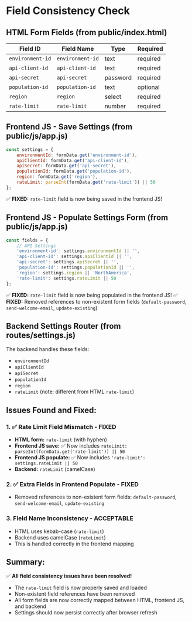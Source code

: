# Field Consistency Check

## HTML Form Fields (from public/index.html)

| Field ID | Field Name | Type | Required |
|----------|------------|------|----------|
| `environment-id` | `environment-id` | text | required |
| `api-client-id` | `api-client-id` | text | required |
| `api-secret` | `api-secret` | password | required |
| `population-id` | `population-id` | text | optional |
| `region` | `region` | select | required |
| `rate-limit` | `rate-limit` | number | required |

## Frontend JS - Save Settings (from public/js/app.js)

```javascript
const settings = {
    environmentId: formData.get('environment-id'),
    apiClientId: formData.get('api-client-id'),
    apiSecret: formData.get('api-secret'),
    populationId: formData.get('population-id'),
    region: formData.get('region'),
    rateLimit: parseInt(formData.get('rate-limit')) || 50
};
```

✅ **FIXED:** `rate-limit` field is now being saved in the frontend JS!

## Frontend JS - Populate Settings Form (from public/js/app.js)

```javascript
const fields = {
    // API Settings
    'environment-id': settings.environmentId || '',
    'api-client-id': settings.apiClientId || '',
    'api-secret': settings.apiSecret || '',
    'population-id': settings.populationId || '',
    'region': settings.region || 'NorthAmerica',
    'rate-limit': settings.rateLimit || 50
};
```

✅ **FIXED:** `rate-limit` field is now being populated in the frontend JS!
✅ **FIXED:** Removed references to non-existent form fields (`default-password`, `send-welcome-email`, `update-existing`)

## Backend Settings Router (from routes/settings.js)

The backend handles these fields:
- `environmentId`
- `apiClientId` 
- `apiSecret`
- `populationId`
- `region`
- `rateLimit` (note: different from HTML `rate-limit`)

## Issues Found and Fixed:

### 1. ✅ Rate Limit Field Mismatch - FIXED
- **HTML form:** `rate-limit` (with hyphen)
- **Frontend JS save:** ✅ Now includes `rateLimit: parseInt(formData.get('rate-limit')) || 50`
- **Frontend JS populate:** ✅ Now includes `'rate-limit': settings.rateLimit || 50`
- **Backend:** `rateLimit` (camelCase)

### 2. ✅ Extra Fields in Frontend Populate - FIXED
- Removed references to non-existent form fields: `default-password`, `send-welcome-email`, `update-existing`

### 3. Field Name Inconsistency - ACCEPTABLE
- HTML uses kebab-case (`rate-limit`)
- Backend uses camelCase (`rateLimit`)
- This is handled correctly in the frontend mapping

## Summary:

✅ **All field consistency issues have been resolved!**

- The `rate-limit` field is now properly saved and loaded
- Non-existent field references have been removed
- All form fields are now correctly mapped between HTML, frontend JS, and backend
- Settings should now persist correctly after browser refresh 